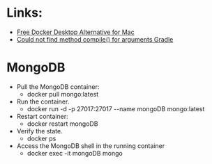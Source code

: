 

# Links:
- [Free Docker Desktop Alternative for Mac](https://medium.com/javarevisited/free-docker-desktop-alternative-for-mac-c3845d8a2345)
- [Could not find method compile() for arguments Gradle](https://stackoverflow.com/questions/23796404/could-not-find-method-compile-for-arguments-gradle)

# MongoDB

- Pull the MongoDB container:
  - docker pull mongo:latest
- Run the container.
  - docker run -d -p 27017:27017 --name mongoDB mongo:latest
- Restart container:
  - docker restart mongoDB
- Verify the state.
  - docker ps
- Access the MongoDB shell in the running container
  - docker exec -it mongoDB mongo